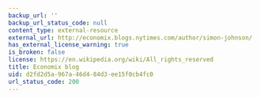 ```yaml
---
backup_url: ''
backup_url_status_code: null
content_type: external-resource
external_url: http://economix.blogs.nytimes.com/author/simon-johnson/
has_external_license_warning: true
is_broken: false
license: https://en.wikipedia.org/wiki/All_rights_reserved
title: Economix blog
uid: d2fd2d5a-967a-46d4-84d3-ee15f0cb4fc0
url_status_code: 200
---
```

